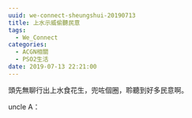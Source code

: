 ```yaml
---
uuid: we-connect-sheungshui-20190713
title: 上水示威偷聽民意
tags:
  - We_Connect
categories:
  - ACGN相關
  - PSO2生活
date: 2019-07-13 22:21:00
---
```

頭先無聊行出上水食花生，兜咗個圈，聆聽到好多民意啊。

uncle A：